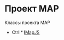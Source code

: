 ﻿# Проект MAP

Классы проекта MAP

* Ctrl
      * [IMapJS](topic:.Custom.MapClasses.Ctrl.IMapJS.Default)

